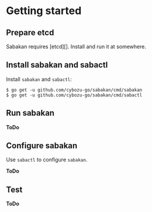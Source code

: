 Getting started
===============

Prepare etcd
------------

Sabakan requires [etcd][].  Install and run it at somewhere.

Install sabakan and sabactl
---------------------------

Install `sabakan` and `sabactl`:

```console
$ go get -u github.com/cybozu-go/sabakan/cmd/sabakan
$ go get -u github.com/cybozu-go/sabakan/cmd/sabactl
```

Run sabakan
-----------

**ToDo**

Configure sabakan
-----------------

Use `sabactl` to configure `sabakan`.

**ToDo**

Test
----

**ToDo**

